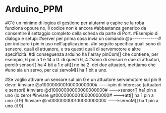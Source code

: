 # Arduino_PPM
#C'è un minimo di logica di gestione per aiutarmi a capire se la roba funziona oppure no, il codice non è ancora #abbastanza generico da consentire il settaggio completo della scheda da parte di Port.
#Esempio di dialogo e setup:
#server per prima cosa invia un comando @p-------------# per indicare i pin in uso nell'applicazione.
#in seguito specifica quali sono di sensore, quali di attuatore, e tra questi quali di servomotore e altre specificità.
#di conseguenza arduino ha l'array pinCom[] che contiene, per esempio, 6 pin a 1 e 14 a 0. di questi 6, 4
#sono di sensori e due di attuatori, perciò sensor[] ha 4 bit a 1 e att[] ne ha 2. dei due attuatori, mettiamo che
#uno sia un servo, per cui servoM[] ha 1 bit a uno.

#Se voglio attivare un sensore sul pin 0 e un attuatore servomotore sul pin 9 devo:
#inviare @p10000000010000000000#  --->pin di interesse (attuatori e sensori)
#inviare @d10000000000000000000#  --->sensor[] ha1 pin a uno (lo zero)
#inviare @t00000000010000000000#  --->att[] ha 1 pin a uno (il 9)
#inviare @m00000000010000000000#  --->servoM[] ha 1 pin a uno (il 9)
